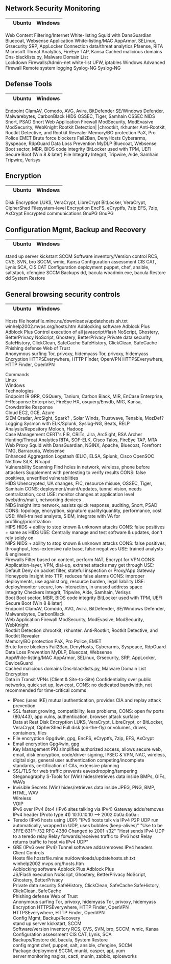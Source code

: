 ## Network Security Monitoring	

| |Ubuntu|Windows|
|-|-|-|
Web Content Filtering/Internet White-listing		Squid with DansGuardian		Bluecoat, Websense
Application White-listing/MAC	AppArmor, SELinux, Grsecurity		SRP, AppLocker
Connection data/threat analytics	Pfsense, RITA		Microsoft Threat Analytics, FireEye TAP, Kansa
Cached malicious domains	Dns-blacklists.py, Malware Domain List	
Lockdown Firewalls/Admin-net white-list		UFW, iptables		Windows Advanced Firewall
Remote system logging	Syslog-NG	Syslog-NG
		
## Defense Tools	
| |Ubuntu|Windows|
|-|-|-|	
Endpoint		ClamAV, Comodo, AVG, Avira, BitDefender		SE/Windows Defender, Malwarebytes, CarbonBlack
HIDS	OSSEC, Tiger, Samhain		OSSEC
NIDS	Snort, PSAD			Snort
Web Application Firewall		ModSecurity, ModEvasive		ModSecurity, WebKnight
Rootkit Detection| |chrootkit, rkhunter	Anti-Rootkit, Rootkit Detective, and Rootkit Revealer
Memory/BO protection	PaX, Pro Police	EMET
Brute force blockers	Fail2Ban, DenyHosts	Cyberarms, Syspeace, RdpGuard
Data Loss Prevention	MyDLP	Bluecoat, Websense
Boot sector, MBR, BIOS code integrity		BitLocker used with TPM, UEFI Secure Boot (Win 8 & later)
File Integrity	Integrit, Tripwire, Aide, Samhain	Tripwire, Verisys
		
## Encryption
| |Ubuntu|Windows|
|-|-|-|

Disk Encryption		LUKS, VeraCrypt, LibreCrypt		BitLocker, VeraCrypt, CipherShed
Filesystem-level Encryption		EncFS, eCryptfs, 7zip		EFS, 7zip, AxCrypt
Encrypted communications		GnuPG		GnuPG
		
## Configuration Mgmt, Backup and Recovery	
| |Ubuntu|Windows|
|-|-|-|	
stand up server		kickstart		SCCM
Software inventory/Version control		RCS, CVS, SVN, bro		SCCM, wmic, Kansa
Configuration assessment	CIS CAT, Lynis		SCA, CIS CAT
Configuration deployment	puppet, chef, ansible, saltstack, cfengine		SCCM
Backups		dd, bacula		wbadmin.exe, bacula
Restore		dd		System Restore
		
## General browsing security controls
| |Ubuntu|Windows|
|-|-|-|		
Hosts file		hostsfile.mine.nu/downloads/updatehosts.sh.txt		winhelp2002.mvps.org/hosts.htm
Adblocking software	Adblock Plus		Adblock Plus
Control execution of all javascript/flash		NoScript, Ghostery, BetterPrivacy		NoScript, Ghostery, BetterPrivacy
Private data security		SafeHistory, ClickClean, SafeCache		SafeHistory, ClickClean, SafeCache
Phishing defense		Web of Trust	
Anonymous surfing		Tor, privoxy, hidemyass		Tor, privoxy, hidemyass
Encryption		HTTPSEverywhere, HTTP Finder, OpenVPN		HTTPSEverywhere, HTTP Finder, OpenVPN





																							
Commands																									
Linux																									
Windows																									
Technologies																									
Endpoint IR	GRR, OSQuery, Tanium, Carbon Black, MIR, EnCase Enterprise, F-Response Enterprise, FireEye HX, osquery/Envdb, MIG, Kansa, Crowdstrike Response																								
Cloud	EC2, GCE, Azure																								
SIEM	Qradar, ArcSight, Spark? , Solar Winds, Trustwave, Tenable, MozDef?																								
Logging	Sysmon with ELK/Splunk, Syslog-NG, Beats, RELP																								
Analysis/Repository	Moloch, Hadoop																								
Case Management	CERT's FIR, CRITs, Jira, ArcSight, RSA Archer																								
Hunting/Threat Analytics	RITA, SOF-ELK, Cisco Talos, FireEye TAP, MTA																								
Web Proxy	Squid with DansGuardian, NGINX, Apache, Bluecoat, Forefront TMG, Barracuda, Websense																								
Enhanced Aggregation	Logstash (ELK), ELSA, Splunk, Cisco OpenSOC																								
Netflow	SiLK, Nfcapd																								
Vulnerability Scanning	Find holes in network, wireless, phone before attackers   Supplement with pentesting to verify results  CONS: false positives, unverified vulnerabilities																								
HIDS	Unencrypted, UA changes, FIC, resource misuse, OSSEC, Tiger, Samhain  CONS: deployment/maint/updates, tunnel vision, needs centralization, cost  USE: monitor changes at application level (web/dns/mail), networking devices 																								
NIDS	insight into network, assists quick response, auditing, Snort, PSAD   CONS: topology, encryption, signature quality/quantity, performance, cost   USE: Well-trained analysts, SIEM, integrate with VA for profiling/prioritization																								
HIPS	HIDS + ability to stop known & unknown attacks   CONS: false positives + same as HIDS  USE: Centrally manage and test software & updates, don't rely solely on																								
NIPS	NIDS + ability to stop known & unknown attacks   CONS: false positives, throughput, less-extensive rule base, false negatives   USE: trained analysts & engineers																								
Firewalls	Filter based on content, perform NAT, Encrypt for VPN   CONS: Application-layer, VPN, dial-up, extranet attacks may get through   USE: Default Deny on packet filter, stateful inspection or Proxy/App Gateway																								
Honeypots	Insight into TTP, reduces false alarms   CONS: improper deployments, use against org, resource burden, legal liability   USE: deploy/monitor secure, low-interaction, in unused address space																								
Integrity Checkers	Integrit, Tripwire, Aide, Samhain, Verisys																								
Boot	Boot sector, MBR, BIOS code integrity   BitLocker used with TPM, UEFI Secure Boot (Win 8 & later)																								
Endpoint	ClamAV, Comodo, AVG, Avira, BitDefender, SE/Windows Defender, Malwarebytes, CarbonBlack																								
Web Application Firewall	ModSecurity, ModEvasive, ModSecurity, WebKnight																								
Rootkit Detection	chrootkit, rkhunter. Anti-Rootkit, Rootkit Detective, and Rootkit Revealer																								
Memory/BO protection	PaX, Pro Police, EMET																								
Brute force blockers	Fail2Ban, DenyHosts, Cyberarms, Syspeace, RdpGuard																								
Data Loss Prevention	MyDLP, Bluecoat, Websense																								
AppWhite-listing/MAC	AppArmor, SELinux, Grsecurity, SRP, AppLocker, DeviceGuard																								
Cached malicious domains	Dns-blacklists.py, Malware Domain List																								
Encryption																									
Data in Transit	VPNs (Client & Site-to-Site)	Confidentiality over public networks, quick set up, low cost, CONS: no dedicated bandwidth, not recommended for time-critical comms																							
- IPsec (uses IKE)	mutual authentication, provides CIA and replay attack prevention																							
- SSL	fastest growing, compatibility, less problems, CONS: open fw ports (80/443), app vulns, authentication, browser attack surface																							
Data at Rest	Disk Encryption	LUKS, VeraCrypt, LibreCrypt, or   BitLocker, VeraCrypt, CipherShed	Full disk (on-the-fly) or volumes, drives, containers, files																						
- File encryption	Gpg4win, gpg, EncFS, eCryptfs, 7zip, EFS, AxCrypt																							
- Email encryption	Gpg4win, gpg																							
Key Management	PKI	simplifies authorized access, allows secure web, email, disk encryption, code/driver signing, IPSEC & VPN, NAC, wireless, digital sigs, general user authentication	competing/incomplete standards, certification of CAs, extensive planning																						
- SSL/TLS for web traffic	prevents eavesdropping/tampering																							
Steganography	S-Tools for (Win)	hides/retrieves data inside BMPs, GIFs, WAVs																							
- Invisible Secrets (Win)	hides/retrieves data inside JPEG, PNG, BMP, HTML, WAV																							
Wireless																									
VOIP																									
IPv6 over IPv4	6to4  (IPv6 sites talking via IPv4)	Gateway adds/removes IPv4 header (Proto type 41)	10.10.10.10 --> 2002:0a0a:0a0a::																						
- Teredo  (IPv6 hosts using UDP)	"IPv6 hosts talk via IPv4 P2P UDP
run automatically, wrapped in UDP, uses bubbles (keep-alives)"	"Use to be 3FFE:831F::/32
RFC 4380 Changed to 2001::/32"	"Host sends IPv4 UDP to a teredo relay
Relay forwards/receives traffic to IPv6 host
Relay returns traffic to host via IPv4 UDP"																					
- GRE (IPv6 over IPv4)	Tunnel software adds/removes IPv4 headers																							
Client Controls																									
Hosts file	hostsfile.mine.nu/downloads/updatehosts.sh.txt	winhelp2002.mvps.org/hosts.htm																							
Adblocking software	Adblock Plus	Adblock Plus																							
JS/Flash execution	NoScript, Ghostery, BetterPrivacy	NoScript, Ghostery, BetterPrivacy																							
Private data security	SafeHistory, ClickClean, SafeCache	SafeHistory, ClickClean, SafeCache																							
Phishing defense	Web of Trust																								
Anonymous surfing	Tor, privoxy, hidemyass	Tor, privoxy, hidemyass																							
Encryption	HTTPSEverywhere, HTTP Finder, OpenVPN	HTTPSEverywhere, HTTP Finder, OpenVPN																							
Config Mgmt, Backup/Recovery																									
stand up server	kickstart, SCCM																								
Software/version inventory	RCS, CVS, SVN, bro, SCCM, wmic, Kansa																								
Configuration assessment	CIS CAT, Lynis, SCA																								
Backups/Restore	dd, bacula, System Restore																								
config mgmt	chef, puppet, salt, ansible, cfengine, SCCM																								
Package deployment	SCCM, munki, casper, apt, yum																								
server monitoring 	nagios, cacti, munin, zabbix, spiceworks																								